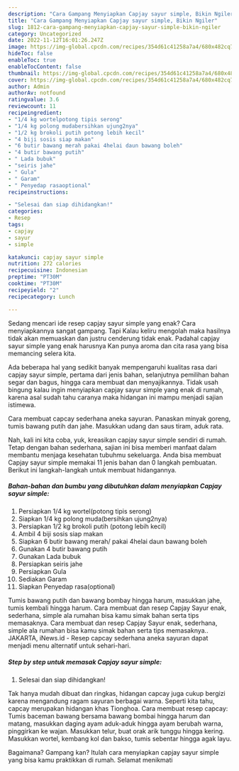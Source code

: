 ```yaml
---
description: "Cara Gampang Menyiapkan Capjay sayur simple, Bikin Ngiler"
title: "Cara Gampang Menyiapkan Capjay sayur simple, Bikin Ngiler"
slug: 1812-cara-gampang-menyiapkan-capjay-sayur-simple-bikin-ngiler
category: Uncategorized
date: 2022-11-12T16:01:26.247Z
image: https://img-global.cpcdn.com/recipes/354d61c41258a7a4/680x482cq70/capjay-sayur-simple-foto-resep-utama.jpg
hideToc: false
enableToc: true
enableTocContent: false
thumbnail: https://img-global.cpcdn.com/recipes/354d61c41258a7a4/680x482cq70/capjay-sayur-simple-foto-resep-utama.jpg
cover: https://img-global.cpcdn.com/recipes/354d61c41258a7a4/680x482cq70/capjay-sayur-simple-foto-resep-utama.jpg
author: Admin
authorAv: notfound
ratingvalue: 3.6
reviewcount: 11
recipeingredient:
- "1/4 kg wortelpotong tipis serong"
- "1/4 kg polong mudabersihkan ujung2nya"
- "1/2 kg brokoli putih potong lebih kecil"
- "4 biji sosis siap makan"
- "6 butir bawang merah pakai 4helai daun bawang boleh"
- "4 butir bawang putih"
- " Lada bubuk"
- "seiris jahe"
- " Gula"
- " Garam"
- " Penyedap rasaoptional"
recipeinstructions:

- "Selesai dan siap dihidangkan!"
categories:
- Resep
tags:
- capjay
- sayur
- simple

katakunci: capjay sayur simple 
nutrition: 272 calories
recipecuisine: Indonesian
preptime: "PT30M"
cooktime: "PT30M"
recipeyield: "2"
recipecategory: Lunch

---
```



Sedang mencari ide resep capjay sayur simple yang enak? Cara menyiapkannya sangat gampang. Tapi Kalau keliru mengolah maka hasilnya tidak akan memuaskan dan justru cenderung tidak enak. Padahal capjay sayur simple yang enak harusnya Kan punya aroma dan cita rasa yang bisa memancing selera kita.


Ada beberapa hal yang sedikit banyak mempengaruhi kualitas rasa dari capjay sayur simple, pertama dari jenis bahan, selanjutnya pemilihan bahan segar dan bagus, hingga cara membuat dan menyajikannya. Tidak usah bingung kalau ingin menyiapkan capjay sayur simple yang enak di rumah, karena asal sudah tahu caranya maka hidangan ini mampu menjadi sajian istimewa.

Cara membuat capcay sederhana aneka sayuran. Panaskan minyak goreng, tumis bawang putih dan jahe. Masukkan udang dan saus tiram, aduk rata.


Nah, kali ini kita coba, yuk, kreasikan capjay sayur simple sendiri di rumah. Tetap dengan bahan sederhana, sajian ini bisa memberi manfaat dalam membantu menjaga kesehatan tubuhmu sekeluarga. Anda bisa membuat Capjay sayur simple memakai 11 jenis bahan dan 0 langkah pembuatan. Berikut ini langkah-langkah untuk membuat hidangannya.

<!--inarticleads1-->

##### Bahan-bahan dan bumbu yang dibutuhkan dalam menyiapkan Capjay sayur simple:

1. Persiapkan 1/4 kg wortel(potong tipis serong)
1. Siapkan 1/4 kg polong muda(bersihkan ujung2nya)
1. Persiapkan 1/2 kg brokoli putih (potong lebih kecil)
1. Ambil 4 biji sosis siap makan
1. Siapkan 6 butir bawang merah/ pakai 4helai daun bawang boleh
1. Gunakan 4 butir bawang putih
1. Gunakan  Lada bubuk
1. Persiapkan seiris jahe
1. Persiapkan  Gula
1. Sediakan  Garam
1. Siapkan  Penyedap rasa(optional)


Tumis bawang putih dan bawang bombay hingga harum, masukkan jahe, tumis kembali hingga harum. Cara membuat dan resep Capjay Sayur enak, sederhana, simple ala rumahan bisa kamu simak bahan serta tips memasaknya. Cara membuat dan resep Capjay Sayur enak, sederhana, simple ala rumahan bisa kamu simak bahan serta tips memasaknya.. JAKARTA, iNews.id - Resep capcay sederhana aneka sayuran dapat menjadi menu alternatif untuk sehari-hari. 

<!--inarticleads2-->

##### Step by step untuk memasak Capjay sayur simple:


1. Selesai dan siap dihidangkan!

Tak hanya mudah dibuat dan ringkas, hidangan capcay juga cukup bergizi karena mengandung ragam sayuran berbagai warna. Seperti kita tahu, capcay merupakan hidangan khas Tionghoa. Cara membuat resep capcay: Tumis baceman bawang bersama bawang bombai hingga harum dan matang, masukkan daging ayam aduk-aduk hingga ayam berubah warna, pinggirkan ke wajan. Masukkan telur, buat orak arik tunggu hingga kering. Masukkan wortel, kembang kol dan bakso, tumis sebentar hingga agak layu. 

Bagaimana? Gampang kan? Itulah cara menyiapkan capjay sayur simple yang bisa kamu praktikkan di rumah. Selamat menikmati
